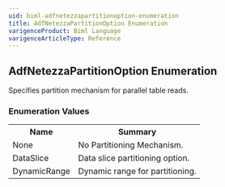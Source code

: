 ```yaml
---
uid: biml-adfnetezzapartitionoption-enumeration
title: AdfNetezzaPartitionOption Enumeration
varigenceProduct: Biml Language
varigenceArticleType: Reference
---
```


## AdfNetezzaPartitionOption Enumeration<div class="LanguageSummary"><div class ="SummaryItem">Specifies partition mechanism for parallel table reads.</div></div><div class="EnumValueGroup">### Enumeration Values<table id="EnumValue" class="MemberList"><tbody><tr><th class="MemberNameColumnHeader">Name</th><th class="MemberSummaryColumnHeader">Summary</th></tr><tr class="cd0"><td class="MemberName">None</td><td class="MemberSummary"><div class ="SummaryItem">No Partitioning Mechanism.</div> </td></tr><tr class="cd1"><td class="MemberName">DataSlice</td><td class="MemberSummary"><div class ="SummaryItem">Data slice partitioning option.</div> </td></tr><tr class="cd0"><td class="MemberName">DynamicRange</td><td class="MemberSummary"><div class ="SummaryItem">Dynamic range for partitioning.</div> </td></tr></tbody></table></div>
